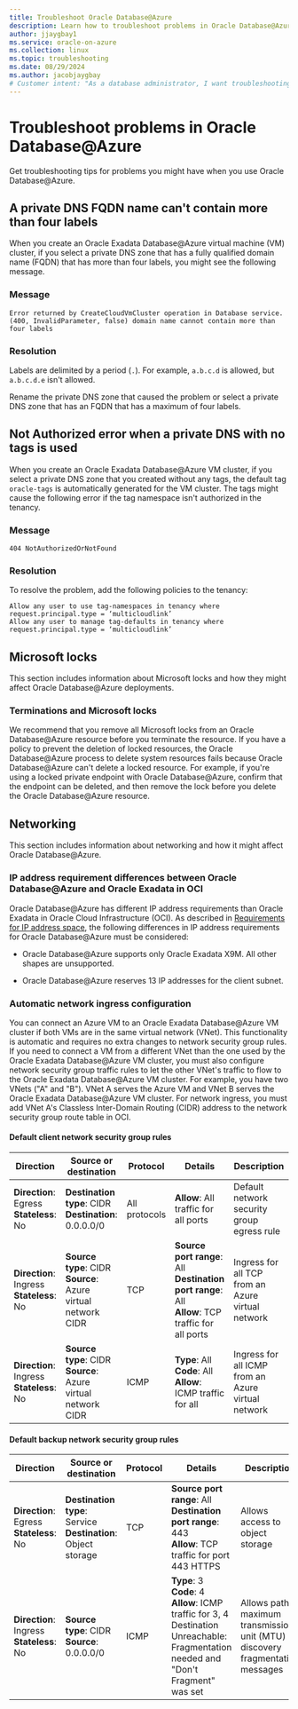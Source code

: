 ```yaml
---
title: Troubleshoot Oracle Database@Azure
description: Learn how to troubleshoot problems in Oracle Database@Azure.
author: jjaygbay1
ms.service: oracle-on-azure
ms.collection: linux
ms.topic: troubleshooting
ms.date: 08/29/2024
ms.author: jacobjaygbay
# Customer intent: "As a database administrator, I want troubleshooting guidance for Oracle Database@Azure, so that I can quickly resolve common issues related to DNS, tags, and network configurations."
---
```


# Troubleshoot problems in Oracle Database@Azure

Get troubleshooting tips for problems you might have when you use Oracle Database@Azure.

## A private DNS FQDN name can't contain more than four labels

When you create an Oracle Exadata Database@Azure virtual machine (VM) cluster, if you select a private DNS zone that has a fully qualified domain name (FQDN) that has more than four labels, you might see the following message.

### Message

```output
Error returned by CreateCloudVmCluster operation in Database service. (400, InvalidParameter, false) domain name cannot contain more than four labels
```

### Resolution

Labels are delimited by a period (`.`). For example, `a.b.c.d` is allowed, but `a.b.c.d.e` isn't allowed.

Rename the private DNS zone that caused the problem or select a private DNS zone that has an FQDN that has a maximum of four labels.

## Not Authorized error when a private DNS with no tags is used

When you create an Oracle Exadata Database@Azure VM cluster, if you select a private DNS zone that you created without any tags, the default tag `oracle-tags` is automatically generated for the VM cluster. The tags might cause the following error if the tag namespace isn't authorized in the tenancy.

### Message

```output
404 NotAuthorizedOrNotFound
```

### Resolution

To resolve the problem, add the following policies to the tenancy:

```output
Allow any user to use tag-namespaces in tenancy where request.principal.type = ‘multicloudlink’
Allow any user to manage tag-defaults in tenancy where request.principal.type = ‘multicloudlink’
```

## Microsoft locks

This section includes information about Microsoft locks and how they might affect Oracle Database@Azure deployments.

### Terminations and Microsoft locks

We recommend that you remove all Microsoft locks from an Oracle Database@Azure resource before you terminate the resource. If you have a policy to prevent the deletion of locked resources, the Oracle Database@Azure process to delete system resources fails because Oracle Database@Azure can't delete a locked resource. For example, if you're using a locked private endpoint with Oracle Database@Azure, confirm that the endpoint can be deleted, and then remove the lock before you delete the Oracle Database@Azure resource.

## Networking

This section includes information about networking and how it might affect Oracle Database@Azure.

### IP address requirement differences between Oracle Database@Azure and Oracle Exadata in OCI

Oracle Database@Azure has different IP address requirements than Oracle Exadata in Oracle Cloud Infrastructure (OCI). As described in [Requirements for IP address space](https://docs.oracle.com/iaas/exadatacloud/doc/ecs-network-setup.html#ECSCM-GUID-D5C577A1-BC11-470F-8A91-77609BBEF1EA), the following differences in IP address requirements for Oracle Database@Azure must be considered:

- Oracle Database@Azure supports only Oracle Exadata X9M. All other shapes are unsupported.

- Oracle Database@Azure reserves 13 IP addresses for the client subnet.

### Automatic network ingress configuration

You can connect an Azure VM to an Oracle Exadata Database@Azure VM cluster if both VMs are in the same virtual network (VNet). This functionality is automatic and requires no extra changes to network security group rules. If you need to connect a VM from a different VNet than the one used by the Oracle Exadata Database@Azure VM cluster, you must also configure network security group traffic rules to let the other VNet's traffic to flow to the Oracle Exadata Database@Azure VM cluster. For example, you have two VNets ("A" and "B"). VNet A serves the Azure VM and VNet B serves the Oracle Exadata Database@Azure VM cluster. For network ingress, you must add VNet A's Classless Inter-Domain Routing (CIDR) address to the network security group route table in OCI.

#### Default client network security group rules

| Direction | Source or destination | Protocol | Details | Description |
|-----------|-----------------------|----------|---------|-------------|
| **Direction**: Egress<br />**Stateless**: No | **Destination type**: CIDR<br />**Destination**: 0.0.0.0/0 | All protocols | **Allow**: All traffic for all ports | Default network security group egress rule |
| **Direction**: Ingress<br />**Stateless**: No | **Source type**: CIDR<br />**Source**: Azure virtual network CIDR | TCP | **Source port range**: All<br />**Destination port range**: All<br />**Allow**: TCP traffic for all ports | Ingress for all TCP from an Azure virtual network |
| **Direction**: Ingress<br />**Stateless**: No | **Source type**: CIDR<br />**Source**: Azure virtual network CIDR | ICMP | **Type**: All<br />**Code**: All<br />**Allow**: ICMP traffic for all | Ingress for all ICMP from an Azure virtual network |

#### Default backup network security group rules

| Direction | Source or destination | Protocol | Details | Description |
|---------|---------------------|--------|-------|-----------|
| **Direction**: Egress<br />**Stateless**: No | **Destination type**: Service<br />**Destination**: Object storage | TCP |**Source port range**: All<br />**Destination port range**: 443<br />**Allow**: TCP traffic for port 443 HTTPS | Allows access to object storage |
| **Direction**: Ingress<br />**Stateless**: No | **Source type**: CIDR<br />**Source**: 0.0.0.0/0 | ICMP | **Type**: 3<br />**Code**: 4<br />**Allow**: ICMP traffic for 3, 4 Destination Unreachable: Fragmentation needed and "Don't Fragment" was set | Allows path maximum transmission unit (MTU) discovery fragmentation messages |
